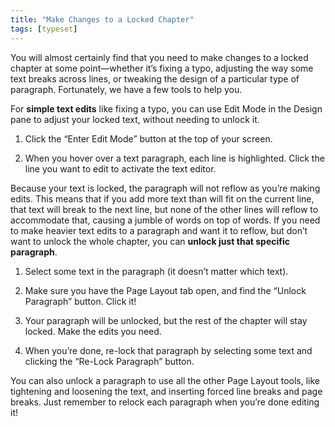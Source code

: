 ```yaml
---
title: "Make Changes to a Locked Chapter"
tags: [typeset]
---
```

 
<html><body><section data-type="chapter" class="hsecchapter" data-hederis-type="hsecchapter" id="locked-changes" data-pi-attrs="id: locked-changes; data-tags: typeset;" role="doc-chapter" data-tags="typeset" data-author-name=" " data-book-title=" " title="Make Changes to a Locked Chapter"><p class="hblkp" data-hederis-type="hblkp" id="pQ9kOIp12">You will almost certainly find that you need to make changes to a locked chapter at some point&#8212;whether it&#8217;s fixing a typo, adjusting the way some text breaks across lines, or tweaking the design of a particular type of paragraph. Fortunately, we have a few tools to help you.</p><p class="hblkp" data-hederis-type="hblkp" id="p7lKG4R6H">For <strong data-hederis-type="hspanstrong" id="puz45xEjf">simple text edits</strong> like fixing a typo, you can use Edit Mode in the Design pane to adjust your locked text, without needing to unlock it. </p><ol class="hwprnumlist" data-hederis-type="hwprnumlist" id="pI6ok1IvY"><li class="hblkoli" data-hederis-type="hblkoli" id="liMHRPWwuR"><p class="hblkoli" data-hederis-type="hblklip" id="pa37q8zlB">Click the &#8220;Enter Edit Mode&#8221; button at the top of your screen.</p></li><li class="hblkoli" data-hederis-type="hblkoli" id="liiCjcv3U4"><p class="hblkoli" data-hederis-type="hblklip" id="pJCCuTb5G">When you hover over a text paragraph, each line is highlighted. Click the line you want to edit to activate the text editor.</p></li></ol><p class="hblkp" data-hederis-type="hblkp" id="p3ULmrAxr">Because your text is locked, the paragraph will not reflow as you&#8217;re making edits. This means that if you add more text than will fit on the current line, that text will break to the next line, but none of the other lines will reflow to accommodate that, causing a jumble of words on top of words. If you need to make heavier text edits to a paragraph and want it to reflow, but don&#8217;t want to unlock the whole chapter, you can <strong class="hspanstrong" data-hederis-type="hspanstrong" id="pqKd3hVDr">unlock just that specific paragraph</strong>.</p><ol class="hwprnumlist" data-hederis-type="hwprnumlist" id="p5obR1B7B"><li class="hblkoli" data-hederis-type="hblkoli" id="lixIFEW3b4"><p class="hblkoli" data-hederis-type="hblklip" id="p1tbLZxOr">Select some text in the paragraph (it doesn&#8217;t matter which text).</p></li><li class="hblkoli" data-hederis-type="hblkoli" id="liRuY7dVPn"><p class="hblkoli" data-hederis-type="hblklip" id="p0P4LB6Zo">Make sure you have the Page Layout tab open, and find the &#8220;Unlock Paragraph&#8221; button. Click it!</p></li><li class="hblkoli" data-hederis-type="hblkoli" id="liFm99oUdZ"><p class="hblkoli" data-hederis-type="hblklip" id="p3ujc8yVR">Your paragraph will be unlocked, but the rest of the chapter will stay locked. Make the edits you need.</p></li><li class="hblkoli" data-hederis-type="hblkoli" id="liNawAy1KB"><p class="hblkoli" data-hederis-type="hblklip" id="p9EPDS5gR">When you&#8217;re done, re-lock that paragraph by selecting some text and clicking the &#8220;Re-Lock Paragraph&#8221; button.</p></li></ol><p class="hblkp" data-hederis-type="hblkp" id="ptBulSb0n">You can also unlock a paragraph to use all the other Page Layout tools, like tightening and loosening the text, and inserting forced line breaks and page breaks. Just remember to relock each paragraph when you&#8217;re done editing it!</p></section></body></html>
